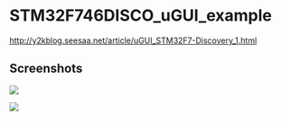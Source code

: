 # STM32F746DISCO_uGUI_example
<http://y2kblog.seesaa.net/article/uGUI_STM32F7-Discovery_1.html>

## Screenshots
![](https://github.com/y2kblog/STM32F746DISCO_uGUI_example/blob/master/images/display1.jpg)

![](https://github.com/y2kblog/STM32F746DISCO_uGUI_example/blob/master/images/display2.jpg)
